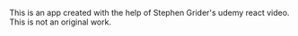 This is an app created with the help of Stephen Grider's udemy react video. This is not an original work. 
